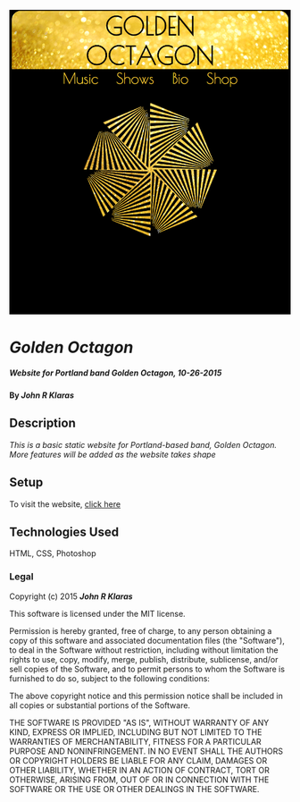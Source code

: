 ![Golden Octagon Website Screenshot](/img/golden_octagon.png?raw=true)
# _Golden Octagon_

##### _Website for Portland band Golden Octagon, 10-26-2015_

#### By _**John R Klaras**_

## Description

_This is a basic static website for Portland-based band, Golden Octagon. More features will be added as the website takes shape_

## Setup

To visit the website, [click here](http://johnklaras.github.io/Golden-Octagon/index.html)

## Technologies Used

HTML, CSS, Photoshop

### Legal

Copyright (c) 2015 **_John R Klaras_**

This software is licensed under the MIT license.

Permission is hereby granted, free of charge, to any person obtaining a copy
of this software and associated documentation files (the "Software"), to deal
in the Software without restriction, including without limitation the rights
to use, copy, modify, merge, publish, distribute, sublicense, and/or sell
copies of the Software, and to permit persons to whom the Software is
furnished to do so, subject to the following conditions:

The above copyright notice and this permission notice shall be included in
all copies or substantial portions of the Software.

THE SOFTWARE IS PROVIDED "AS IS", WITHOUT WARRANTY OF ANY KIND, EXPRESS OR
IMPLIED, INCLUDING BUT NOT LIMITED TO THE WARRANTIES OF MERCHANTABILITY,
FITNESS FOR A PARTICULAR PURPOSE AND NONINFRINGEMENT. IN NO EVENT SHALL THE
AUTHORS OR COPYRIGHT HOLDERS BE LIABLE FOR ANY CLAIM, DAMAGES OR OTHER
LIABILITY, WHETHER IN AN ACTION OF CONTRACT, TORT OR OTHERWISE, ARISING FROM,
OUT OF OR IN CONNECTION WITH THE SOFTWARE OR THE USE OR OTHER DEALINGS IN
THE SOFTWARE.
